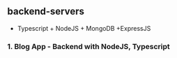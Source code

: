 ## backend-servers
  - Typescript + NodeJS + MongoDB +ExpressJS
 ### 1. Blog App - Backend with NodeJS, Typescript
